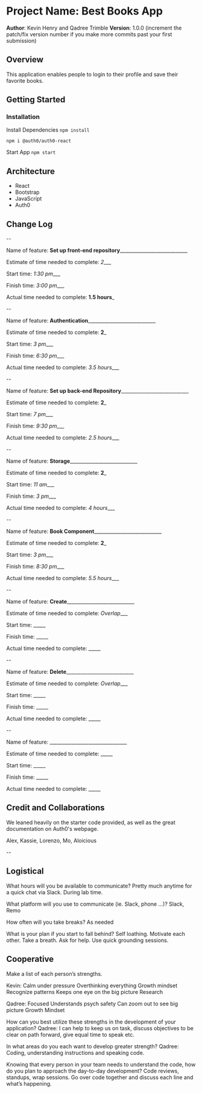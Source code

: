 # Project Name: Best Books App

**Author**: Kevin Henry and Qadree Trimble
**Version**: 1.0.0 (increment the patch/fix version number if you make more commits past your first submission)

## Overview
<!-- Provide a high level overview of what this application is and why you are building it, beyond the fact that it's an assignment for this class. (i.e. What's your problem domain?) -->
This application enables people to login to their profile and save their favorite books.

## Getting Started
<!-- What are the steps that a user must take in order to build this app on their own machine and get it running? -->

### Installation

Install Dependencies
`npm install`

`npm i @auth0/auth0-react`

Start App
`npm start`

## Architecture
<!-- Provide a detailed description of the application design. What technologies (languages, libraries, etc) you're using, and any other relevant design information. -->
- React
- Bootstrap
- JavaScript
- Auth0

## Change Log
<!-- Use this area to document the iterative changes made to your application as each feature is successfully implemented. Use time stamps. Here's an example:

01-01-2001 4:59pm - Application now has a fully-functional express server, with a GET route for the location resource. -->

--

Name of feature: __Set up front-end repository______________________________

Estimate of time needed to complete: _2____

Start time: _1:30 pm____

Finish time: _3:00 pm____

Actual time needed to complete: __1.5 hours___

--

Name of feature: __Authentication______________________________

Estimate of time needed to complete: __2___

Start time: _3 pm____

Finish time: _6:30 pm____

Actual time needed to complete: _3.5 hours____

--

Name of feature: __Set up back-end Repository______________________________

Estimate of time needed to complete: __2___

Start time: _7 pm____

Finish time: _9:30 pm____

Actual time needed to complete: _2.5 hours____

--

Name of feature: __Storage______________________________

Estimate of time needed to complete: __2___

Start time: _11 am____

Finish time: _3 pm____

Actual time needed to complete: _4 hours____

--

Name of feature: __Book Component______________________________

Estimate of time needed to complete: __2___

Start time: _3 pm____

Finish time: _8:30 pm____

Actual time needed to complete: _5.5 hours____

--

Name of feature: __Create______________________________

Estimate of time needed to complete: _Overlap____

Start time: _____

Finish time: _____

Actual time needed to complete: _____

--

Name of feature: __Delete______________________________

Estimate of time needed to complete: _Overlap____

Start time: _____

Finish time: _____

Actual time needed to complete: _____

--

Name of feature: ________________________________

Estimate of time needed to complete: _____

Start time: _____

Finish time: _____

Actual time needed to complete: _____


## Credit and Collaborations
<!-- Give credit (and a link) to other people or resources that helped you build this application. -->
We leaned heavily on the starter code provided, as well as the great documentation on Auth0's webpage.

Alex, Kassie, Lorenzo, Mo, Aloicious

--

## Logistical
What hours will you be available to communicate? Pretty much anytime for a quick chat via Slack. During lab time.

What platform will you use to communicate (ie. Slack, phone …)? Slack, Remo

How often will you take breaks? As needed

What is your plan if you start to fall behind? Self loathing. Motivate each other. Take a breath. Ask for help. Use quick grounding sessions.

## Cooperative
Make a list of each person’s strengths.

Kevin:
Calm under pressure
Overthinking everything
Growth mindset
Recognize patterns
Keeps one eye on the big picture
Research

Qadree: 
Focused 
Understands psych safety
Can zoom out to see big picture
Growth Mindset

How can you best utilize these strengths in the development of your application? Qadree: I can help to keep us on task, discuss objectives to be clear on path forward, give equal time to speak etc.

In what areas do you each want to develop greater strength? Qadree: Coding, understanding instructions and speaking code.

Knowing that every person in your team needs to understand the code, how do you plan to approach the day-to-day development? Code reviews, standups, wrap sessions. Go over code together and discuss each line and what’s happening.
